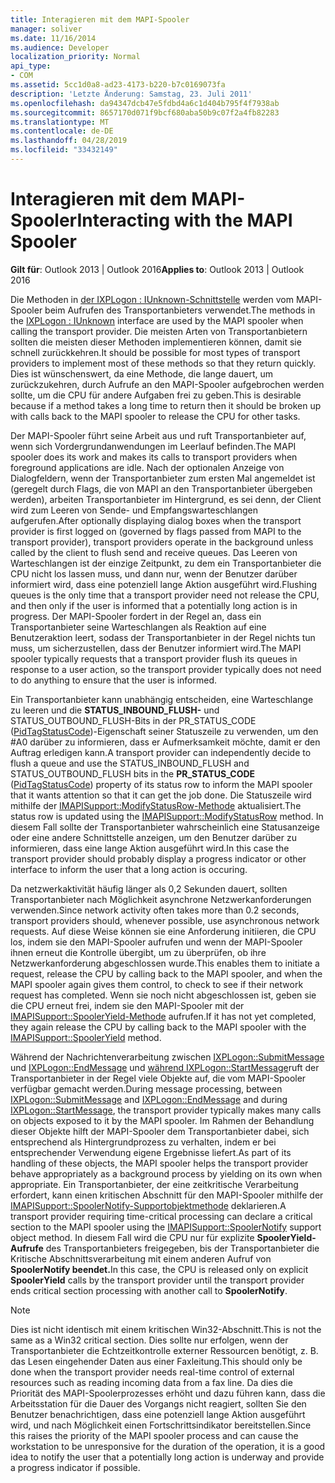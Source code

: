 ```yaml
---
title: Interagieren mit dem MAPI-Spooler
manager: soliver
ms.date: 11/16/2014
ms.audience: Developer
localization_priority: Normal
api_type:
- COM
ms.assetid: 5cc1d0a8-ad23-4173-b220-b7c0169073fa
description: 'Letzte Änderung: Samstag, 23. Juli 2011'
ms.openlocfilehash: da94347dcb47e5fdbd4a6c1d404b795f4f7938ab
ms.sourcegitcommit: 8657170d071f9bcf680aba50b9c07f2a4fb82283
ms.translationtype: MT
ms.contentlocale: de-DE
ms.lasthandoff: 04/28/2019
ms.locfileid: "33432149"
---
```

# <a name="interacting-with-the-mapi-spooler"></a><span data-ttu-id="45955-103">Interagieren mit dem MAPI-Spooler</span><span class="sxs-lookup"><span data-stu-id="45955-103">Interacting with the MAPI Spooler</span></span>

  
  
<span data-ttu-id="45955-104">**Gilt für**: Outlook 2013 | Outlook 2016</span><span class="sxs-lookup"><span data-stu-id="45955-104">**Applies to**: Outlook 2013 | Outlook 2016</span></span> 
  
<span data-ttu-id="45955-105">Die Methoden in [der IXPLogon : IUnknown-Schnittstelle](ixplogoniunknown.md) werden vom MAPI-Spooler beim Aufrufen des Transportanbieters verwendet.</span><span class="sxs-lookup"><span data-stu-id="45955-105">The methods in the [IXPLogon : IUnknown](ixplogoniunknown.md) interface are used by the MAPI spooler when calling the transport provider.</span></span> <span data-ttu-id="45955-106">Die meisten Arten von Transportanbietern sollten die meisten dieser Methoden implementieren können, damit sie schnell zurückkehren.</span><span class="sxs-lookup"><span data-stu-id="45955-106">It should be possible for most types of transport providers to implement most of these methods so that they return quickly.</span></span> <span data-ttu-id="45955-107">Dies ist wünschenswert, da eine Methode, die lange dauert, um zurückzukehren, durch Aufrufe an den MAPI-Spooler aufgebrochen werden sollte, um die CPU für andere Aufgaben frei zu geben.</span><span class="sxs-lookup"><span data-stu-id="45955-107">This is desirable because if a method takes a long time to return then it should be broken up with calls back to the MAPI spooler to release the CPU for other tasks.</span></span> 
  
<span data-ttu-id="45955-108">Der MAPI-Spooler führt seine Arbeit aus und ruft Transportanbieter auf, wenn sich Vordergrundanwendungen im Leerlauf befinden.</span><span class="sxs-lookup"><span data-stu-id="45955-108">The MAPI spooler does its work and makes its calls to transport providers when foreground applications are idle.</span></span> <span data-ttu-id="45955-109">Nach der optionalen Anzeige von Dialogfeldern, wenn der Transportanbieter zum ersten Mal angemeldet ist (geregelt durch Flags, die von MAPI an den Transportanbieter übergeben werden), arbeiten Transportanbieter im Hintergrund, es sei denn, der Client wird zum Leeren von Sende- und Empfangswarteschlangen aufgerufen.</span><span class="sxs-lookup"><span data-stu-id="45955-109">After optionally displaying dialog boxes when the transport provider is first logged on (governed by flags passed from MAPI to the transport provider), transport providers operate in the background unless called by the client to flush send and receive queues.</span></span> <span data-ttu-id="45955-110">Das Leeren von Warteschlangen ist der einzige Zeitpunkt, zu dem ein Transportanbieter die CPU nicht los lassen muss, und dann nur, wenn der Benutzer darüber informiert wird, dass eine potenziell lange Aktion ausgeführt wird.</span><span class="sxs-lookup"><span data-stu-id="45955-110">Flushing queues is the only time that a transport provider need not release the CPU, and then only if the user is informed that a potentially long action is in progress.</span></span> <span data-ttu-id="45955-111">Der MAPI-Spooler fordert in der Regel an, dass ein Transportanbieter seine Warteschlangen als Reaktion auf eine Benutzeraktion leert, sodass der Transportanbieter in der Regel nichts tun muss, um sicherzustellen, dass der Benutzer informiert wird.</span><span class="sxs-lookup"><span data-stu-id="45955-111">The MAPI spooler typically requests that a transport provider flush its queues in response to a user action, so the transport provider typically does not need to do anything to ensure that the user is informed.</span></span>
  
<span data-ttu-id="45955-112">Ein Transportanbieter kann unabhängig entscheiden, eine Warteschlange zu leeren und die **STATUS_INBOUND_FLUSH-** und STATUS_OUTBOUND_FLUSH-Bits in der PR_STATUS_CODE ([PidTagStatusCode](pidtagstatuscode-canonical-property.md))-Eigenschaft seiner Statuszeile zu verwenden, um den #A0 darüber zu informieren, dass er Aufmerksamkeit möchte, damit er den Auftrag erledigen kann.</span><span class="sxs-lookup"><span data-stu-id="45955-112">A transport provider can independently decide to flush a queue and use the STATUS_INBOUND_FLUSH and STATUS_OUTBOUND_FLUSH bits in the **PR_STATUS_CODE** ([PidTagStatusCode](pidtagstatuscode-canonical-property.md)) property of its status row to inform the MAPI spooler that it wants attention so that it can get the job done.</span></span> <span data-ttu-id="45955-113">Die Statuszeile wird mithilfe der [IMAPISupport::ModifyStatusRow-Methode](imapisupport-modifystatusrow.md) aktualisiert.</span><span class="sxs-lookup"><span data-stu-id="45955-113">The status row is updated using the [IMAPISupport::ModifyStatusRow](imapisupport-modifystatusrow.md) method.</span></span> <span data-ttu-id="45955-114">In diesem Fall sollte der Transportanbieter wahrscheinlich eine Statusanzeige oder eine andere Schnittstelle anzeigen, um den Benutzer darüber zu informieren, dass eine lange Aktion ausgeführt wird.</span><span class="sxs-lookup"><span data-stu-id="45955-114">In this case the transport provider should probably display a progress indicator or other interface to inform the user that a long action is occuring.</span></span> 
  
<span data-ttu-id="45955-115">Da netzwerkaktivität häufig länger als 0,2 Sekunden dauert, sollten Transportanbieter nach Möglichkeit asynchrone Netzwerkanforderungen verwenden.</span><span class="sxs-lookup"><span data-stu-id="45955-115">Since network activity often takes more than 0.2 seconds, transport providers should, whenever possible, use asynchronous network requests.</span></span> <span data-ttu-id="45955-116">Auf diese Weise können sie eine Anforderung initiieren, die CPU los, indem sie den MAPI-Spooler aufrufen und wenn der MAPI-Spooler ihnen erneut die Kontrolle übergibt, um zu überprüfen, ob ihre Netzwerkanforderung abgeschlossen wurde.</span><span class="sxs-lookup"><span data-stu-id="45955-116">This enables them to initiate a request, release the CPU by calling back to the MAPI spooler, and when the MAPI spooler again gives them control, to check to see if their network request has completed.</span></span> <span data-ttu-id="45955-117">Wenn sie noch nicht abgeschlossen ist, geben sie die CPU erneut frei, indem sie den MAPI-Spooler mit der [IMAPISupport::SpoolerYield-Methode](imapisupport-spooleryield.md) aufrufen.</span><span class="sxs-lookup"><span data-stu-id="45955-117">If it has not yet completed, they again release the CPU by calling back to the MAPI spooler with the [IMAPISupport::SpoolerYield](imapisupport-spooleryield.md) method.</span></span> 
  
<span data-ttu-id="45955-118">Während der Nachrichtenverarbeitung zwischen [IXPLogon::SubmitMessage](ixplogon-submitmessage.md) und [IXPLogon::EndMessage](ixplogon-endmessage.md) und [während IXPLogon::StartMessage](ixplogon-startmessage.md)ruft der Transportanbieter in der Regel viele Objekte auf, die vom MAPI-Spooler verfügbar gemacht werden.</span><span class="sxs-lookup"><span data-stu-id="45955-118">During message processing, between [IXPLogon::SubmitMessage](ixplogon-submitmessage.md) and [IXPLogon::EndMessage](ixplogon-endmessage.md) and during [IXPLogon::StartMessage](ixplogon-startmessage.md), the transport provider typically makes many calls on objects exposed to it by the MAPI spooler.</span></span> <span data-ttu-id="45955-119">Im Rahmen der Behandlung dieser Objekte hilft der MAPI-Spooler dem Transportanbieter dabei, sich entsprechend als Hintergrundprozess zu verhalten, indem er bei entsprechender Verwendung eigene Ergebnisse liefert.</span><span class="sxs-lookup"><span data-stu-id="45955-119">As part of its handling of these objects, the MAPI spooler helps the transport provider behave appropriately as a background process by yielding on its own when appropriate.</span></span> <span data-ttu-id="45955-120">Ein Transportanbieter, der eine zeitkritische Verarbeitung erfordert, kann einen kritischen Abschnitt für den MAPI-Spooler mithilfe der [IMAPISupport::SpoolerNotify-Supportobjektmethode](imapisupport-spoolernotify.md) deklarieren.</span><span class="sxs-lookup"><span data-stu-id="45955-120">A transport provider requiring time-critical processing can declare a critical section to the MAPI spooler using the [IMAPISupport::SpoolerNotify](imapisupport-spoolernotify.md) support object method.</span></span> <span data-ttu-id="45955-121">In diesem Fall wird die CPU nur für explizite **SpoolerYield-Aufrufe** des Transportanbieters freigegeben, bis der Transportanbieter die Kritische Abschnittsverarbeitung mit einem anderen Aufruf von **SpoolerNotify beendet.**</span><span class="sxs-lookup"><span data-stu-id="45955-121">In this case, the CPU is released only on explicit **SpoolerYield** calls by the transport provider until the transport provider ends critical section processing with another call to **SpoolerNotify**.</span></span>
  
> [!NOTE]
> <span data-ttu-id="45955-122">Dies ist nicht identisch mit einem kritischen Win32-Abschnitt.</span><span class="sxs-lookup"><span data-stu-id="45955-122">This is not the same as a Win32 critical section.</span></span> <span data-ttu-id="45955-123">Dies sollte nur erfolgen, wenn der Transportanbieter die Echtzeitkontrolle externer Ressourcen benötigt, z. B. das Lesen eingehender Daten aus einer Faxleitung.</span><span class="sxs-lookup"><span data-stu-id="45955-123">This should only be done when the transport provider needs real-time control of external resources such as reading incoming data from a fax line.</span></span> <span data-ttu-id="45955-124">Da dies die Priorität des MAPI-Spoolerprozesses erhöht und dazu führen kann, dass die Arbeitsstation für die Dauer des Vorgangs nicht reagiert, sollten Sie den Benutzer benachrichtigen, dass eine potenziell lange Aktion ausgeführt wird, und nach Möglichkeit einen Fortschrittsindikator bereitstellen.</span><span class="sxs-lookup"><span data-stu-id="45955-124">Since this raises the priority of the MAPI spooler process and can cause the workstation to be unresponsive for the duration of the operation, it is a good idea to notify the user that a potentially long action is underway and provide a progress indicator if possible.</span></span> 
  

